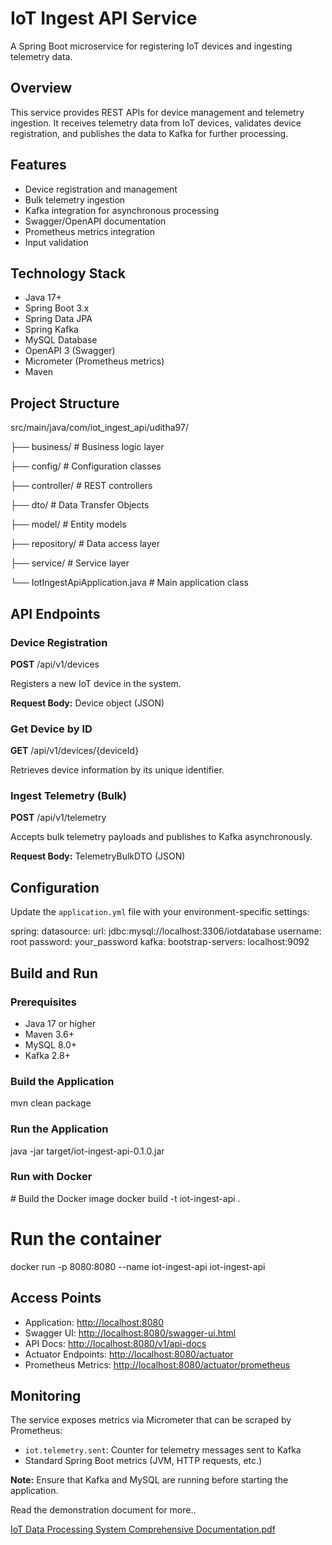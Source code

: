 IoT Ingest API Service
======================

A Spring Boot microservice for registering IoT devices and ingesting telemetry data.

Overview
--------

This service provides REST APIs for device management and telemetry ingestion. It receives telemetry data from IoT devices, validates device registration, and publishes the data to Kafka for further processing.

Features
--------

*   Device registration and management
*   Bulk telemetry ingestion
*   Kafka integration for asynchronous processing
*   Swagger/OpenAPI documentation
*   Prometheus metrics integration
*   Input validation

Technology Stack
----------------

*   Java 17+
*   Spring Boot 3.x
*   Spring Data JPA
*   Spring Kafka
*   MySQL Database
*   OpenAPI 3 (Swagger)
*   Micrometer (Prometheus metrics)
*   Maven

Project Structure
-----------------

src/main/java/com/iot\_ingest\_api/uditha97/

├── business/           # Business logic layer

├── config/             # Configuration classes

├── controller/         # REST controllers

├── dto/               # Data Transfer Objects

├── model/             # Entity models

├── repository/        # Data access layer

├── service/           # Service layer

└── IotIngestApiApplication.java  # Main application class


API Endpoints
-------------

### Device Registration

**POST** /api/v1/devices

Registers a new IoT device in the system.

**Request Body:** Device object (JSON)

### Get Device by ID

**GET** /api/v1/devices/{deviceId}

Retrieves device information by its unique identifier.

### Ingest Telemetry (Bulk)

**POST** /api/v1/telemetry

Accepts bulk telemetry payloads and publishes to Kafka asynchronously.

**Request Body:** TelemetryBulkDTO (JSON)

Configuration
-------------

Update the `application.yml` file with your environment-specific settings:

spring:
datasource:
url: jdbc:mysql://localhost:3306/iotdatabase
username: root
password: your\_password
kafka:
bootstrap-servers: localhost:9092


Build and Run
-------------

### Prerequisites

*   Java 17 or higher
*   Maven 3.6+
*   MySQL 8.0+
*   Kafka 2.8+

### Build the Application

mvn clean package

### Run the Application

java -jar target/iot-ingest-api-0.1.0.jar

### Run with Docker

\# Build the Docker image
docker build -t iot-ingest-api .

# Run the container
docker run -p 8080:8080 --name iot-ingest-api iot-ingest-api


Access Points
-------------

*   Application: [http://localhost:8080](http://localhost:8080)
*   Swagger UI: [http://localhost:8080/swagger-ui.html](http://localhost:8080/swagger-ui.html)
*   API Docs: [http://localhost:8080/v1/api-docs](http://localhost:8080/v1/api-docs)
*   Actuator Endpoints: [http://localhost:8080/actuator](http://localhost:8080/actuator)
*   Prometheus Metrics: [http://localhost:8080/actuator/prometheus](http://localhost:8080/actuator/prometheus)

Monitoring
----------

The service exposes metrics via Micrometer that can be scraped by Prometheus:

*   `iot.telemetry.sent`: Counter for telemetry messages sent to Kafka
*   Standard Spring Boot metrics (JVM, HTTP requests, etc.)

**Note:** Ensure that Kafka and MySQL are running before starting the application.

Read the demonstration document for more..

[IoT Data Processing System Comprehensive Documentation.pdf](Extra%20Things/IoT%20Data%20Processing%20System%20Comprehensive%20Documentation.pdf)